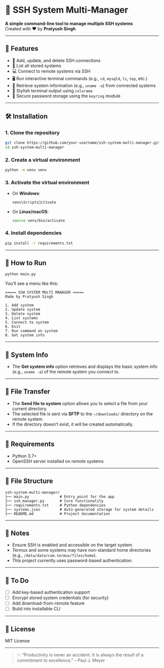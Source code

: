 
# 🔐 SSH System Multi-Manager

**A simple command-line tool to manage multiple SSH systems**  
Created with ❤️ by **Pratyush Singh**

---

## 🧩 Features

- 🔌 Add, update, and delete SSH connections
- 📜 List all stored systems
- 💻 Connect to remote systems via SSH
- 🖥️ Run interactive terminal commands (e.g., `cd`, `mysqld`, `ls`, `top`, etc.)
- 🧠 Retrieve system information (e.g., `uname -a`) from connected systems
- 🎨 Stylish terminal output using `colorama`
- 🔐 Secure password storage using the `keyring` module

---

## 🛠️ Installation

### 1. Clone the repository

```bash
git clone https://github.com/your-username/ssh-system-multi-manager.git
cd ssh-system-multi-manager
```

### 2. Create a virtual environment

```bash
python -m venv venv
```

### 3. Activate the virtual environment

- On **Windows**:
  ```bash
  venv\Scriptsctivate
  ```

- On **Linux/macOS**:
  ```bash
  source venv/bin/activate
  ```

### 4. Install dependencies

```bash
pip install -r requirements.txt
```

---

## 🚀 How to Run

```bash
python main.py
```

You’ll see a menu like this:

```
===== SSH SYSTEM MULTI MANAGER =====
Made by Pratyush Singh

1. Add system
2. Update system
3. Delete system
4. List systems
5. Connect to system
6. Exit
7. Run command on system
8. Get system info
```

---

## 🧳 System Info

- The **Get system info** option retrieves and displays the basic system info (e.g., `uname -a`) of the remote system you connect to.

---

## 📂 File Transfer

- The **Send file to system** option allows you to select a file from your current directory.
- The selected file is sent via **SFTP** to the `~/downloads/` directory on the remote system.
- If the directory doesn’t exist, it will be created automatically.

---

## 📄 Requirements

- Python 3.7+
- OpenSSH server installed on remote systems

---

## 📁 File Structure

```
ssh-system-multi-manager/
├── main.py              # Entry point for the app
├── ssh_manager.py       # Core functionality
├── requirements.txt     # Python dependencies
├── systems.json         # Auto-generated storage for system details
├── README.md            # Project documentation
```

---

## 🧠 Notes

- Ensure SSH is enabled and accessible on the target system.
- Termux and some systems may have non-standard home directories (e.g., `/data/data/com.termux/files/home`).
- This project currently uses password-based authentication.

---

## 📌 To Do

- [ ] Add key-based authentication support
- [ ] Encrypt stored system credentials (for security)
- [ ] Add download-from-remote feature
- [ ] Build into installable CLI

---

## 📜 License

MIT License

---

> ✨ “Productivity is never an accident. It is always the result of a commitment to excellence.” – Paul J. Meyer
